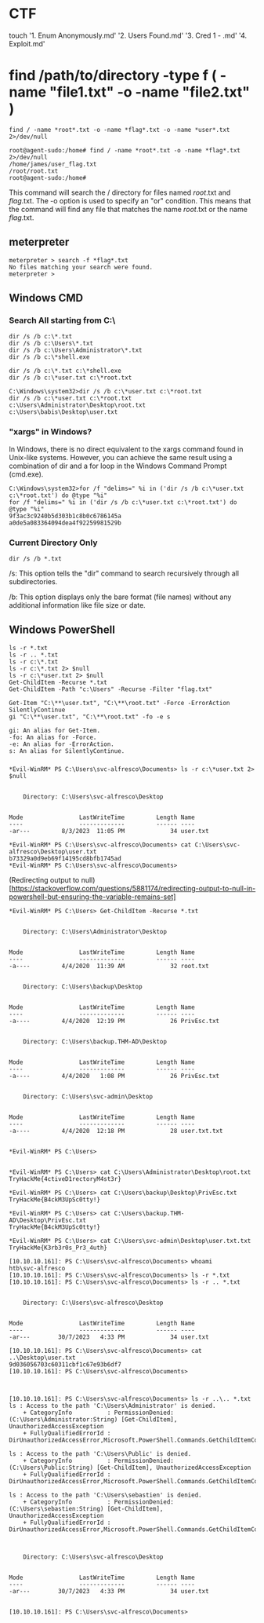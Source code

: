 # CTF

touch '1. Enum Anonymously.md' '2. Users Found.md' '3. Cred 1 - .md' '4. Exploit.md'

# find /path/to/directory -type f \( -name "file1.txt" -o -name "file2.txt" \)
```
find / -name *root*.txt -o -name *flag*.txt -o -name *user*.txt 2>/dev/null
```
```
root@agent-sudo:/home# find / -name *root*.txt -o -name *flag*.txt 2>/dev/null
/home/james/user_flag.txt
/root/root.txt
root@agent-sudo:/home# 
```

This command will search the / directory for files named *root*.txt and *flag*.txt. 
The -o option is used to specify an "or" condition. 
This means that the command will find any file that matches the name *root*.txt or the name *flag*.txt.

## meterpreter
```
meterpreter > search -f *flag*.txt
No files matching your search were found.
meterpreter >
```


## Windows CMD

### Search All starting from C:\
```
dir /s /b c:\*.txt
dir /s /b c:\Users\*.txt
dir /s /b c:\Users\Administrator\*.txt
dir /s /b c:\*shell.exe

dir /s /b c:\*.txt c:\*shell.exe
dir /s /b c:\*user.txt c:\*root.txt
```

```
C:\Windows\system32>dir /s /b c:\*user.txt c:\*root.txt
dir /s /b c:\*user.txt c:\*root.txt
c:\Users\Administrator\Desktop\root.txt
c:\Users\babis\Desktop\user.txt
```

### "xargs" in Windows?

In Windows, there is no direct equivalent to the xargs command found in Unix-like systems. However, you can achieve the same result using a combination of dir and a for loop in the Windows Command Prompt (cmd.exe).
```
C:\Windows\system32>for /f "delims=" %i in ('dir /s /b c:\*user.txt c:\*root.txt') do @type "%i"
for /f "delims=" %i in ('dir /s /b c:\*user.txt c:\*root.txt') do @type "%i"
9f3ac3c9240b5d303b1c8b0c6786145a
a0de5a083364094dea4f92259981529b
```

### Current Directory Only
```
dir /s /b *.txt
```
/s: This option tells the "dir" command to search recursively through all subdirectories.

/b: This option displays only the bare format (file names) without any additional information like file size or date.

## Windows PowerShell
```
ls -r *.txt
ls -r .. *.txt
ls -r c:\*.txt
ls -r c:\*.txt 2> $null
ls -r c:\*user.txt 2> $null
Get-ChildItem -Recurse *.txt
Get-ChildItem -Path "c:\Users" -Recurse -Filter "flag.txt"

Get-Item "C:\**\user.txt", "C:\**\root.txt" -Force -ErrorAction SilentlyContinue
gi "C:\**\user.txt", "C:\**\root.txt" -fo -e s
```
```
gi: An alias for Get-Item.
-fo: An alias for -Force.
-e: An alias for -ErrorAction.
s: An alias for SilentlyContinue.
```
### 
```
*Evil-WinRM* PS C:\Users\svc-alfresco\Documents> ls -r c:\*user.txt 2> $null


    Directory: C:\Users\svc-alfresco\Desktop


Mode                LastWriteTime         Length Name
----                -------------         ------ ----
-ar---         8/3/2023  11:05 PM             34 user.txt

*Evil-WinRM* PS C:\Users\svc-alfresco\Documents> cat C:\Users\svc-alfresco\Desktop\user.txt
b73329a0d9eb69f14195cd8bfb1745ad
*Evil-WinRM* PS C:\Users\svc-alfresco\Documents> 
```


(Redirecting output to null)[https://stackoverflow.com/questions/5881174/redirecting-output-to-null-in-powershell-but-ensuring-the-variable-remains-set]

```
*Evil-WinRM* PS C:\Users> Get-ChildItem -Recurse *.txt


    Directory: C:\Users\Administrator\Desktop


Mode                LastWriteTime         Length Name
----                -------------         ------ ----
-a----         4/4/2020  11:39 AM             32 root.txt


    Directory: C:\Users\backup\Desktop


Mode                LastWriteTime         Length Name
----                -------------         ------ ----
-a----         4/4/2020  12:19 PM             26 PrivEsc.txt


    Directory: C:\Users\backup.THM-AD\Desktop


Mode                LastWriteTime         Length Name
----                -------------         ------ ----
-a----         4/4/2020   1:08 PM             26 PrivEsc.txt


    Directory: C:\Users\svc-admin\Desktop


Mode                LastWriteTime         Length Name
----                -------------         ------ ----
-a----         4/4/2020  12:18 PM             28 user.txt.txt


*Evil-WinRM* PS C:\Users> 


*Evil-WinRM* PS C:\Users> cat C:\Users\Administrator\Desktop\root.txt
TryHackMe{4ctiveD1rectoryM4st3r}

*Evil-WinRM* PS C:\Users> cat C:\Users\backup\Desktop\PrivEsc.txt
TryHackMe{B4ckM3UpSc0tty!}

*Evil-WinRM* PS C:\Users> cat C:\Users\backup.THM-AD\Desktop\PrivEsc.txt
TryHackMe{B4ckM3UpSc0tty!}

*Evil-WinRM* PS C:\Users> cat C:\Users\svc-admin\Desktop\user.txt.txt
TryHackMe{K3rb3r0s_Pr3_4uth}
```

```
[10.10.10.161]: PS C:\Users\svc-alfresco\Documents> whoami
htb\svc-alfresco
[10.10.10.161]: PS C:\Users\svc-alfresco\Documents> ls -r *.txt
[10.10.10.161]: PS C:\Users\svc-alfresco\Documents> ls -r .. *.txt


    Directory: C:\Users\svc-alfresco\Desktop


Mode                LastWriteTime         Length Name
----                -------------         ------ ----
-ar---        30/7/2023   4:33 PM             34 user.txt

[10.10.10.161]: PS C:\Users\svc-alfresco\Documents> cat ..\Desktop\user.txt
9d036056703c60311cbf1c67e93b6df7
[10.10.10.161]: PS C:\Users\svc-alfresco\Documents>



[10.10.10.161]: PS C:\Users\svc-alfresco\Documents> ls -r ..\.. *.txt
ls : Access to the path 'C:\Users\Administrator' is denied.
    + CategoryInfo          : PermissionDenied: (C:\Users\Administrator:String) [Get-ChildItem], UnauthorizedAccessException
    + FullyQualifiedErrorId : DirUnauthorizedAccessError,Microsoft.PowerShell.Commands.GetChildItemCommand

ls : Access to the path 'C:\Users\Public' is denied.
    + CategoryInfo          : PermissionDenied: (C:\Users\Public:String) [Get-ChildItem], UnauthorizedAccessException
    + FullyQualifiedErrorId : DirUnauthorizedAccessError,Microsoft.PowerShell.Commands.GetChildItemCommand

ls : Access to the path 'C:\Users\sebastien' is denied.
    + CategoryInfo          : PermissionDenied: (C:\Users\sebastien:String) [Get-ChildItem], UnauthorizedAccessException
    + FullyQualifiedErrorId : DirUnauthorizedAccessError,Microsoft.PowerShell.Commands.GetChildItemCommand



    Directory: C:\Users\svc-alfresco\Desktop


Mode                LastWriteTime         Length Name
----                -------------         ------ ----
-ar---        30/7/2023   4:33 PM             34 user.txt


[10.10.10.161]: PS C:\Users\svc-alfresco\Documents>
```

